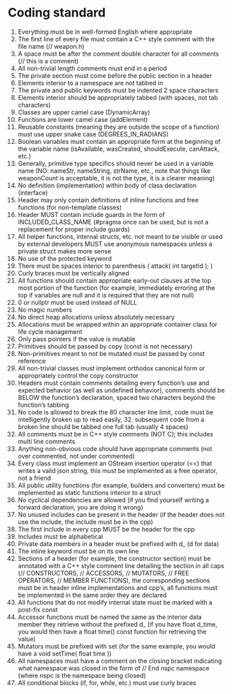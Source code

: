 Coding standard
===

1. Everything must be in well-formed English where appropriate
2. The first line of every file must contain a C++ style comment with the file name (// weapon.h)
3. A space must be after the comment double character for all comments (// this is a comment)
4. All non-trivial length comments must end in a period
5. The private section must come before the public section in a header
6. Elements interior to a namespace are not tabbed in
7. The private and public keywords must be indented 2 space characters
8. Elements interior should be appropriately tabbed (with spaces, not tab characters)
9. Classes are upper camel case (DynamicArray)
10. Functions are lower camel case (addElement)
11. Reusable constants (meaning they are outside the scope of a function) must use upper snake case     (DEGREES_IN_RADIANS)
12. Boolean variables must contain an appropriate form at the beginning of the variable name (isAvailable, wasCreated, shouldExecute, canAttack, etc.)
13. Generally, primitive type specifics should never be used in a variable name (NO: nameStr, nameString, strName, etc., note that things like weaponCount is acceptable, it is not the type, it is a clearer meaning)
14. No definition (implementation) within body of class declaration (interface)
15. Header may only contain definitions of inline functions and free functions (for non-template classes)
16. Header MUST contain include guards in the form of INCLUDED_CLASS_NAME (#pragma once can be used, but is not a replacement for proper include guards)
17. All helper functions, internal structs, etc. not meant to be visible or used by external developers MUST use anonymous namespaces unless a private struct makes more sense
18. No use of the protected keyword
19. There must be spaces interior to parenthesis ( attack( int targetId ); )
20. Curly braces must be vertically aligned
21. All functions should contain appropriate early-out clauses at the top most portion of the function (for example, immediately erroring at the top if variables are null and it is required that they are not null)
22. 0 or nullptr must be used instead of NULL
23. No magic numbers
24. No direct heap allocations unless absolutely necessary
25. Allocations must be wrapped within an appropriate container class for life cycle management
26. Only pass pointers if the value is mutable
27. Primitives should be passed by copy (const is not necessary)
28. Non-primitives meant to not be mutated must be passed by const reference
29. All non-trivial classes must implement orthodox canonical form or appropriately control the copy constructor
30. Headers must contain comments detailing every function’s use and expected behavior (as well as undefined behavior), comments should be BELOW the function’s declaration, spaced two characters beyond the function’s tabbing
31. No code is allowed to break the 80 character line limit, code must be intelligently broken up to read easily, 32. subsequent code from a broken line should be tabbed one full tab (usually 4 spaces)
33. All comments must be in C++ style comments (NOT C); this includes multi line comments
34. Anything non-obvious code should have appropriate comments (not over commented, not under commented)
35. Every class must implement an OStream insertion operator (<<) that writes a valid json string, this must be implemented as a free operator, not a friend
36. All public utility functions (for example, builders and converters) must be implemented as static functions interior to a struct
37. No cyclical dependencies are allowed (if you find yourself writing a forward declaration, you are doing it wrong)
38. No unused includes can be present in the header (if the header does not use the include, the include must be in the cpp)
39. The first include in every cpp MUST be the header for the cpp
40. Includes must be alphabetical
41. Private data members in a header must be prefixed with d_ (d for data)
42. The inline keyword must be on its own line
43. Sections of a header (for example, the constructor section) must be annotated with a C++ style comment line detailing the section in all caps (// CONSTRUCTORS, // ACCESSORS, // MUTATORS, // FREE OPERATORS, // MEMBER FUNCTIONS), the corresponding sections must be in header inline implementations and cpp’s, all functions must be implemented in the same order they are declared
44. All functions that do not modify internal state must be marked with a post-fix const
45. Accessor functions must be named the same as the interior data member they retrieve without the prefixed d_ (if you have float d_time, you would then have a float time() const function for retrieving the value)
46. Mutators must be prefixed with set (for the same example, you would have a void setTime( float time ))
47. All namespaces must have a comment on the closing bracket indicating what namespace was closed in the form of // End nspc namespace (where nspc is the namespace being closed)
48. All conditional blocks (if, for, while, etc.) must use curly braces
